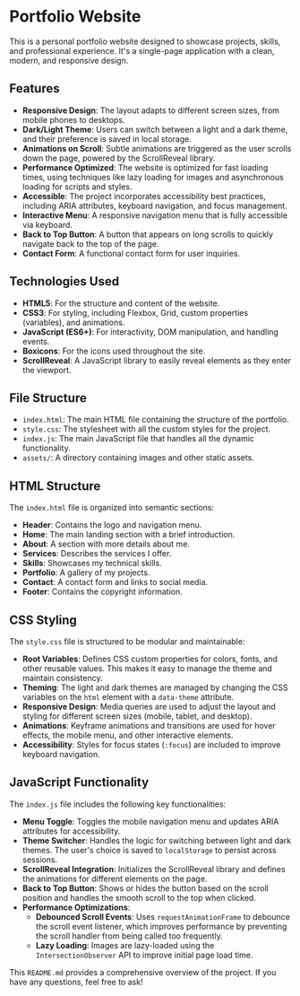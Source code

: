 # Portfolio Website

This is a personal portfolio website designed to showcase projects, skills, and professional experience. It's a single-page application with a clean, modern, and responsive design.

## Features

- **Responsive Design**: The layout adapts to different screen sizes, from mobile phones to desktops.
- **Dark/Light Theme**: Users can switch between a light and a dark theme, and their preference is saved in local storage.
- **Animations on Scroll**: Subtle animations are triggered as the user scrolls down the page, powered by the ScrollReveal library.
- **Performance Optimized**: The website is optimized for fast loading times, using techniques like lazy loading for images and asynchronous loading for scripts and styles.
- **Accessible**: The project incorporates accessibility best practices, including ARIA attributes, keyboard navigation, and focus management.
- **Interactive Menu**: A responsive navigation menu that is fully accessible via keyboard.
- **Back to Top Button**: A button that appears on long scrolls to quickly navigate back to the top of the page.
- **Contact Form**: A functional contact form for user inquiries.

## Technologies Used

- **HTML5**: For the structure and content of the website.
- **CSS3**: For styling, including Flexbox, Grid, custom properties (variables), and animations.
- **JavaScript (ES6+)**: For interactivity, DOM manipulation, and handling events.
- **Boxicons**: For the icons used throughout the site.
- **ScrollReveal**: A JavaScript library to easily reveal elements as they enter the viewport.

## File Structure

- `index.html`: The main HTML file containing the structure of the portfolio.
- `style.css`: The stylesheet with all the custom styles for the project.
- `index.js`: The main JavaScript file that handles all the dynamic functionality.
- `assets/`: A directory containing images and other static assets.

## HTML Structure

The `index.html` file is organized into semantic sections:

- **Header**: Contains the logo and navigation menu.
- **Home**: The main landing section with a brief introduction.
- **About**: A section with more details about me.
- **Services**: Describes the services I offer.
- **Skills**: Showcases my technical skills.
- **Portfolio**: A gallery of my projects.
- **Contact**: A contact form and links to social media.
- **Footer**: Contains the copyright information.

## CSS Styling

The `style.css` file is structured to be modular and maintainable:

- **Root Variables**: Defines CSS custom properties for colors, fonts, and other reusable values. This makes it easy to manage the theme and maintain consistency.
- **Theming**: The light and dark themes are managed by changing the CSS variables on the `html` element with a `data-theme` attribute.
- **Responsive Design**: Media queries are used to adjust the layout and styling for different screen sizes (mobile, tablet, and desktop).
- **Animations**: Keyframe animations and transitions are used for hover effects, the mobile menu, and other interactive elements.
- **Accessibility**: Styles for focus states (`:focus`) are included to improve keyboard navigation.

## JavaScript Functionality

The `index.js` file includes the following key functionalities:

- **Menu Toggle**: Toggles the mobile navigation menu and updates ARIA attributes for accessibility.
- **Theme Switcher**: Handles the logic for switching between light and dark themes. The user's choice is saved to `localStorage` to persist across sessions.
- **ScrollReveal Integration**: Initializes the ScrollReveal library and defines the animations for different elements on the page.
- **Back to Top Button**: Shows or hides the button based on the scroll position and handles the smooth scroll to the top when clicked.
- **Performance Optimizations**:
  - **Debounced Scroll Events**: Uses `requestAnimationFrame` to debounce the scroll event listener, which improves performance by preventing the scroll handler from being called too frequently.
  - **Lazy Loading**: Images are lazy-loaded using the `IntersectionObserver` API to improve initial page load time.

This `README.md` provides a comprehensive overview of the project. If you have any questions, feel free to ask!
